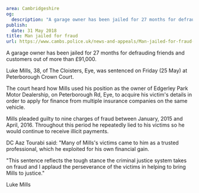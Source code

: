 ```yaml
area: Cambridgeshire
og:
  description: "A garage owner has been jailed for 27 months for defrauding friends and customers out of more than \xA391,000."
publish:
  date: 31 May 2018
title: Man jailed for fraud
url: https://www.cambs.police.uk/news-and-appeals/Man-jailed-for-fraud-mills
```

A garage owner has been jailed for 27 months for defrauding friends and customers out of more than £91,000.

Luke Mills, 38, of The Cloisters, Eye, was sentenced on Friday (25 May) at Peterborough Crown Court.

The court heard how Mills used his position as the owner of Edgerley Park Motor Dealership, on Peterborough Rd, Eye, to acquire his victim's details in order to apply for finance from multiple insurance companies on the same vehicle.

Mills pleaded guilty to nine charges of fraud between January, 2015 and April, 2016. Throughout this period he repeatedly lied to his victims so he would continue to receive illicit payments.

DC Aaz Tourabi said: "Many of Mills's victims came to him as a trusted professional, which he exploited for his own financial gain.

"This sentence reflects the tough stance the criminal justice system takes on fraud and I applaud the perseverance of the victims in helping to bring Mills to justice."

Luke Mills
